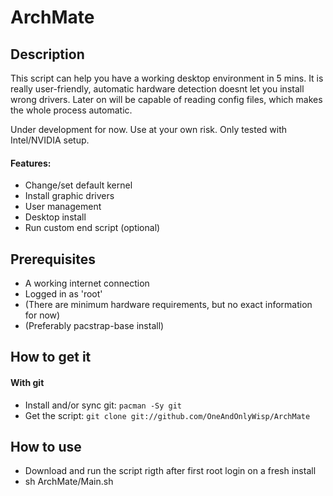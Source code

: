 # ArchMate
## Description
This script can help you have a working desktop environment in 5 mins. It is really user-friendly, automatic hardware detection doesnt let you install wrong drivers. Later on will be capable of reading config files, which makes the whole process automatic.

Under development for now. Use at your own risk. Only tested with Intel/NVIDIA setup.

#### Features:
- Change/set default kernel
- Install graphic drivers
- User management
- Desktop install
- Run custom end script (optional)

## Prerequisites

- A working internet connection
- Logged in as 'root'
- (There are minimum hardware requirements, but no exact information for now)
- (Preferably pacstrap-base install)

## How to get it
#### With git
- Install and/or sync git: `pacman -Sy git`
- Get the script: `git clone git://github.com/OneAndOnlyWisp/ArchMate`

## How to use
- Download and run the script rigth after first root login on a fresh install
- sh ArchMate/Main.sh
